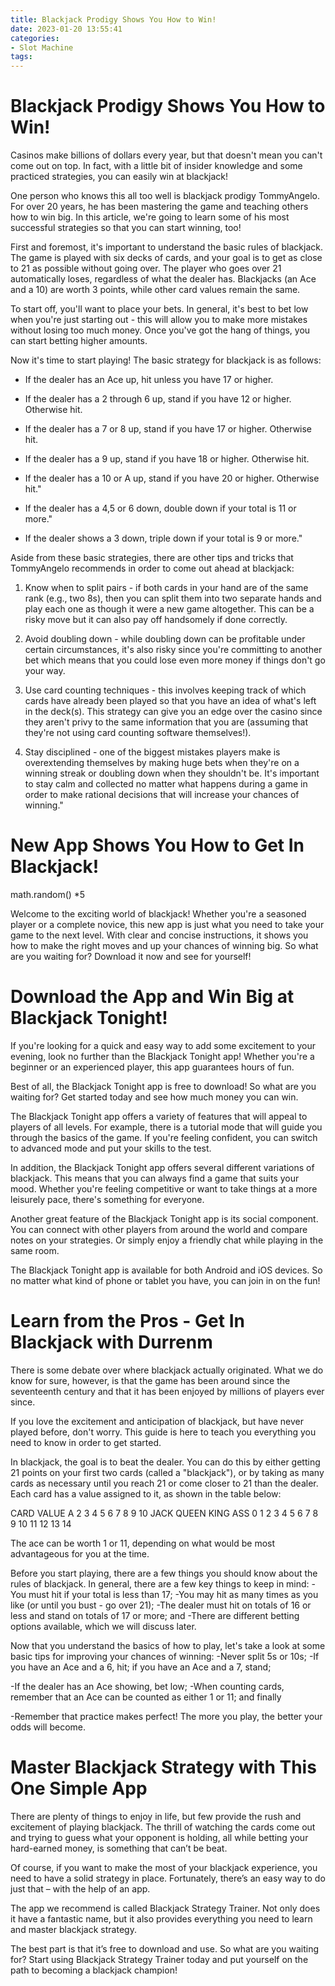 ```yaml
---
title: Blackjack Prodigy Shows You How to Win!
date: 2023-01-20 13:55:41
categories:
- Slot Machine
tags:
---
```



#  Blackjack Prodigy Shows You How to Win!

Casinos make billions of dollars every year, but that doesn't mean you can't come out on top. In fact, with a little bit of insider knowledge and some practiced strategies, you can easily win at blackjack!

One person who knows this all too well is blackjack prodigy TommyAngelo. For over 20 years, he has been mastering the game and teaching others how to win big. In this article, we're going to learn some of his most successful strategies so that you can start winning, too!

First and foremost, it's important to understand the basic rules of blackjack. The game is played with six decks of cards, and your goal is to get as close to 21 as possible without going over. The player who goes over 21 automatically loses, regardless of what the dealer has. Blackjacks (an Ace and a 10) are worth 3 points, while other card values remain the same.

To start off, you'll want to place your bets. In general, it's best to bet low when you're just starting out - this will allow you to make more mistakes without losing too much money. Once you've got the hang of things, you can start betting higher amounts.

Now it's time to start playing! The basic strategy for blackjack is as follows:

* If the dealer has an Ace up, hit unless you have 17 or higher.

* If the dealer has a 2 through 6 up, stand if you have 12 or higher. Otherwise hit.

* If the dealer has a 7 or 8 up, stand if you have 17 or higher. Otherwise hit.

* If the dealer has a 9 up, stand if you have 18 or higher. Otherwise hit.

* If the dealer has a 10 or A up, stand if you have 20 or higher. Otherwise hit."

 * If the dealer has a 4,5 or 6 down, double down if your total is 11 or more."

 * If the dealer shows a 3 down, triple down if your total is 9 or more."

Aside from these basic strategies, there are other tips and tricks that TommyAngelo recommends in order to come out ahead at blackjack: 

1) Know when to split pairs - if both cards in your hand are of the same rank (e.g., two 8s), then you can split them into two separate hands and play each one as though it were a new game altogether. This can be a risky move but it can also pay off handsomely if done correctly. 

2) Avoid doubling down - while doubling down can be profitable under certain circumstances, it's also risky since you're committing to another bet which means that you could lose even more money if things don't go your way. 

3) Use card counting techniques - this involves keeping track of which cards have already been played so that you have an idea of what's left in the deck(s). This strategy can give you an edge over the casino since they aren't privy to the same information that you are (assuming that they're not using card counting software themselves!). 

4) Stay disciplined - one of the biggest mistakes players make is overextending themselves by making huge bets when they're on a winning streak or doubling down when they shouldn't be. It's important to stay calm and collected no matter what happens during a game in order to make rational decisions that will increase your chances of winning."

#  New App Shows You How to Get In Blackjack!

math.random()
*5

Welcome to the exciting world of blackjack! Whether you're a seasoned player or a complete novice, this new app is just what you need to take your game to the next level. With clear and concise instructions, it shows you how to make the right moves and up your chances of winning big. So what are you waiting for? Download it now and see for yourself!

#  Download the App and Win Big at Blackjack Tonight!

If you're looking for a quick and easy way to add some excitement to your evening, look no further than the Blackjack Tonight app! Whether you're a beginner or an experienced player, this app guarantees hours of fun.

Best of all, the Blackjack Tonight app is free to download! So what are you waiting for? Get started today and see how much money you can win.

The Blackjack Tonight app offers a variety of features that will appeal to players of all levels. For example, there is a tutorial mode that will guide you through the basics of the game. If you're feeling confident, you can switch to advanced mode and put your skills to the test.

In addition, the Blackjack Tonight app offers several different variations of blackjack. This means that you can always find a game that suits your mood. Whether you're feeling competitive or want to take things at a more leisurely pace, there's something for everyone.

Another great feature of the Blackjack Tonight app is its social component. You can connect with other players from around the world and compare notes on your strategies. Or simply enjoy a friendly chat while playing in the same room.

The Blackjack Tonight app is available for both Android and iOS devices. So no matter what kind of phone or tablet you have, you can join in on the fun!

#  Learn from the Pros - Get In Blackjack with Durrenm 

There is some debate over where blackjack actually originated. What we do know for sure, however, is that the game has been around since the seventeenth century and that it has been enjoyed by millions of players ever since. 

If you love the excitement and anticipation of blackjack, but have never played before, don't worry. This guide is here to teach you everything you need to know in order to get started. 

In blackjack, the goal is to beat the dealer. You can do this by either getting 21 points on your first two cards (called a "blackjack"), or by taking as many cards as necessary until you reach 21 or come closer to 21 than the dealer. Each card has a value assigned to it, as shown in the table below: 

CARD VALUE
A 2 3 4 5 6 7 8 9 10 JACK QUEEN KING ASS 0 1 2 3 4 5 6 7 8 9 10 11 12 13 14

The ace can be worth 1 or 11, depending on what would be most advantageous for you at the time. 

Before you start playing, there are a few things you should know about the rules of blackjack. In general, there are a few key things to keep in mind: 
-You must hit if your total is less than 17; 
-You may hit as many times as you like (or until you bust - go over 21); 
-The dealer must hit on totals of 16 or less and stand on totals of 17 or more; and 
-There are different betting options available, which we will discuss later. 

Now that you understand the basics of how to play, let's take a look at some basic tips for improving your chances of winning: 
-Never split 5s or 10s; 
-If you have an Ace and a 6, hit; if you have an Ace and a 7, stand; 

-If the dealer has an Ace showing, bet low; 
-When counting cards, remember that an Ace can be counted as either 1 or 11; and finally 

-Remember that practice makes perfect! The more you play, the better your odds will become.

#  Master Blackjack Strategy with This One Simple App

There are plenty of things to enjoy in life, but few provide the rush and excitement of playing blackjack. The thrill of watching the cards come out and trying to guess what your opponent is holding, all while betting your hard-earned money, is something that can’t be beat.

Of course, if you want to make the most of your blackjack experience, you need to have a solid strategy in place. Fortunately, there’s an easy way to do just that – with the help of an app.

The app we recommend is called Blackjack Strategy Trainer. Not only does it have a fantastic name, but it also provides everything you need to learn and master blackjack strategy.

The best part is that it’s free to download and use. So what are you waiting for? Start using Blackjack Strategy Trainer today and put yourself on the path to becoming a blackjack champion!
